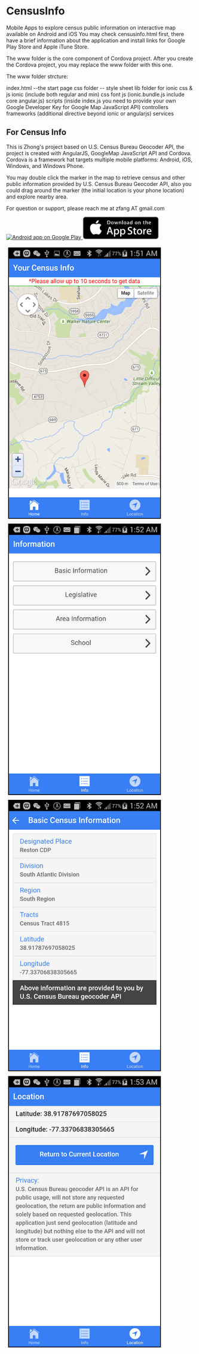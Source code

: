 # CensusInfo
Mobile Apps to explore census public information on interactive map available on Android and iOS
You may check censusinfo.html first, there have a brief information about the application and install links for Google Play Store and Apple iTune Store.

The www folder is the core component of Cordova project. After you create the Cordova project, you may replace the www folder with this one.

The www folder strcture:

  index.html --the start page
  css folder -- style sheet
  lib folder for ionic css & js
      ionic   (include both regular and min)
          css
          font
          js    (ionic.bundle.js include core angular.js)
  scripts (inside index.js you need to provide your own Google Developer Key for Google Map JavaScript API)
    controllers
    frameworks (additional directive beyond ionic or angularjs)
    services


<h2>For Census Info</h2>
<p>This is Zhong's project based on U.S. Census Bureau Geocoder API, the project is created with AngularJS, GoogleMap JavaScript API and Cordova. Cordova is a framework hat targets multiple mobile platforms: Android, iOS, Windows, and Windows Phone. </p>

<p>You may double click the marker in the map to retrieve census and other public information provided by U.S. Census Bureau Geocoder API, also you could drag around the marker (the initial location is your phone location) and explore nearby area.</p>

<p>For question or support, please reach me at zfang AT gmail.com</p>
<p style="font:bold"><a href="https://play.google.com/store/apps/details?id=io.cordova.myapp0fe10991fb784f82a1de694ddadddd5c">
  <img alt="Android app on Google Play"
       src="https://developer.android.com/images/brand/en_app_rgb_wo_60.png" />
</a><a href="https://itunes.apple.com/us/app/your-census-infos/id1013770217?mt=8"><img alt="iOS app on iTune Store" height="60" width="203" src="images/AppStoreLogo.svg" /></a></p>
<img alt="Screen Shot 1" style="border:2px solid black; margin:5px" height="720px" width="405px" src="images/census_1.png"><img alt="Screen Shot 2" style="border:2px solid black; margin:5px" height="720px" width="405px" src="images/census_2.png">
<img alt="Screen Shot 3" style="border:2px solid black; margin:5px" height="720px" width="405px" src="images/census_3.png"><img alt="Screen Shot 4" style="border:2px solid black; margin:5px" height="720px" width="405px" src="images/census_4.png">
